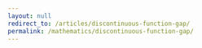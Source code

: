 ```yaml
---
layout: null
redirect_to: /articles/discontinuous-function-gap/
permalink: /mathematics/discontinuous-function-gap/
---
```

